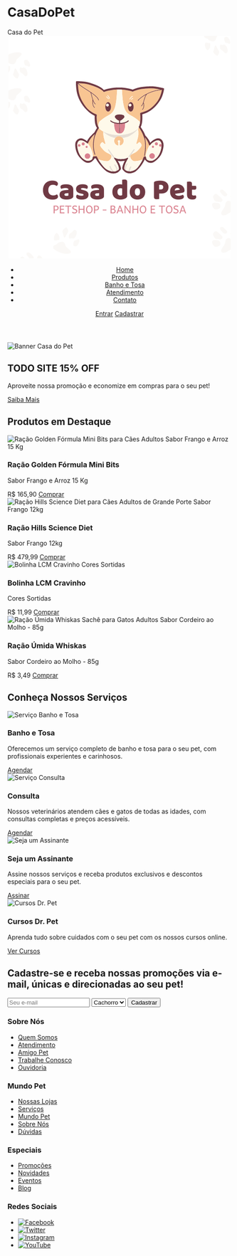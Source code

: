 # CasaDoPet
<!DOCTYPE html>
<html lang="pt-BR">
<head>
    <meta charset="UTF-8">
    <meta name="viewport" content="width=device-width, initial-scale=1.0">
    Casa do Pet
    <link rel="stylesheet" href="style.css">
</head>
<body>
    <header>
        <div class="logo">
            <img src="logo casa do pet.png" alt="Logo Casa do Pet">
        </div>
        <nav>
            <ul>
                <li><a href="#">Home</a></li>
                <li><a href="#">Produtos</a></li>
                <li><a href="#">Banho e Tosa</a></li>
                <li><a href="#">Atendimento</a></li>
                <li><a href="#">Contato</a></li>
            </ul>
        </nav>
        <div class="login-cadastro">
            <a href="#">Entrar</a>
            <a href="#">Cadastrar</a>
        </div>
    </header>
    <main>
        <section class="banner">
            <img src="banner_casadopet.jpg" alt="Banner Casa do Pet">
        </section>
        <section class="promocao">
            <h2>TODO SITE 15% OFF</h2>
            <p>Aproveite nossa promoção e economize em compras para o seu pet!</p>
            <a href="#">Saiba Mais</a>
        </section>
        <section class="produtos-em-destaque">
            <h2>Produtos em Destaque</h2>
            <div class="produto">
                <img src="racao_golden.jpg" alt="Ração Golden Fórmula Mini Bits para Cães Adultos Sabor Frango e Arroz 15 Kg">
                <h3>Ração Golden Fórmula Mini Bits</h3>
                <p>Sabor Frango e Arroz 15 Kg</p>
                <span class="preco">R$ 165,90</span>
                <a href="#">Comprar</a>
            </div>
            <div class="produto">
                <img src="racao_hills.jpg" alt="Ração Hills Science Diet para Cães Adultos de Grande Porte Sabor Frango 12kg">
                <h3>Ração Hills Science Diet</h3>
                <p>Sabor Frango 12kg</p>
                <span class="preco">R$ 479,99</span>
                <a href="#">Comprar</a>
            </div>
            <div class="produto">
                <img src="bolinha_lcm.jpg" alt="Bolinha LCM Cravinho Cores Sortidas">
                <h3>Bolinha LCM Cravinho</h3>
                <p>Cores Sortidas</p>
                <span class="preco">R$ 11,99</span>
                <a href="#">Comprar</a>
            </div>
            <div class="produto">
                <img src="racao_whiskas.jpg" alt="Ração Úmida Whiskas Sachê para Gatos Adultos Sabor Cordeiro ao Molho - 85g">
                <h3>Ração Úmida Whiskas</h3>
                <p>Sabor Cordeiro ao Molho - 85g</p>
                <span class="preco">R$ 3,49</span>
                <a href="#">Comprar</a>
            </div>
        </section>
        <section class="servicos">
            <h2>Conheça Nossos Serviços</h2>
            <div class="servico">
                <img src="servico_banhoetosa_casadopet.jpg" alt="Serviço Banho e Tosa">
                <h3>Banho e Tosa</h3>
                <p>Oferecemos um serviço completo de banho e tosa para o seu pet, com profissionais experientes e carinhosos.</p>
                <a href="#">Agendar</a>
            </div>
            <div class="servico">
                <img src="servico_consulta_casadopet.jpg" alt="Serviço Consulta">
                <h3>Consulta</h3>
                <p>Nossos veterinários atendem cães e gatos de todas as idades, com consultas completas e preços acessíveis.</p>
                <a href="#">Agendar</a>
            </div>
            <div class="servico">
                <img src="servico_assinatura_casadopet.jpg" alt="Seja um Assinante">
                <h3>Seja um Assinante</h3>
                <p>Assine nossos serviços e receba produtos exclusivos e descontos especiais para o seu pet.</p>
                <a href="#">Assinar</a>
            </div>
            <div class="servico">
                <img src="servico_cursos_casadopet.jpg" alt="Cursos Dr. Pet">
                <h3>Cursos Dr. Pet</h3>
                <p>Aprenda tudo sobre cuidados com o seu pet com os nossos cursos online.</p>
                <a href="#">Ver Cursos</a>
            </div>
        </section>
        <section class="newsletter">
            <div class="container">
                <h2>Cadastre-se e receba nossas promoções via e-mail, únicas e direcionadas ao seu pet!</h2>
                <form action="#">
                    <input type="email" placeholder="Seu e-mail">
                    <select name="pet">
                        <option value="cachorro">Cachorro</option>
                        <option value="gato">Gato</option>
                        <option value="outros">Outros</option>
                    </select>
                    <button type="submit">Cadastrar</button>
                </form>
            </div>
        </section>
    </main>
    <footer>
        <div class="container">
            <div class="footer-links">
                <h3>Sobre Nós</h3>
                <ul>
                    <li><a href="#">Quem Somos</a></li>
                    <li><a href="#">Atendimento</a></li>
                    <li><a href="#">Amigo Pet</a></li>
                    <li><a href="#">Trabalhe Conosco</a></li>
                    <li><a href="#">Ouvidoria</a></li>
                </ul>
            </div>
            <div class="footer-links">
                <h3>Mundo Pet</h3>
                <ul>
                    <li><a href="#">Nossas Lojas</a></li>
                    <li><a href="#">Serviços</a></li>
                    <li><a href="#">Mundo Pet</a></li>
                    <li><a href="#">Sobre Nós</a></li>
                    <li><a href="#">Dúvidas</a></li>
                </ul>
            </div>
            <div class="footer-links">
                <h3>Especiais</h3>
                <ul>
                    <li><a href="#">Promoções</a></li>
                    <li><a href="#">Novidades</a></li>
                    <li><a href="#">Eventos</a></li>
                    <li><a href="#">Blog</a></li>
                </ul>
            </div>
            <div class="social-media">
                <h3>Redes Sociais</h3>
                <ul>
                    <li><a href="#"><img src="facebook_icon.png" alt="Facebook"></a></li>
                    <li><a href="#"><img src="twitter_icon.png" alt="Twitter"></a></li>
                    <li><a href="#"><img src="instagram_icon.png" alt="Instagram"></a></li>
                    <li><a href="#"><img src="youtube_icon.png" alt="YouTube"></a></li>
                </ul>
            </div>
        </div>
    </footer>
</body>
</html>
